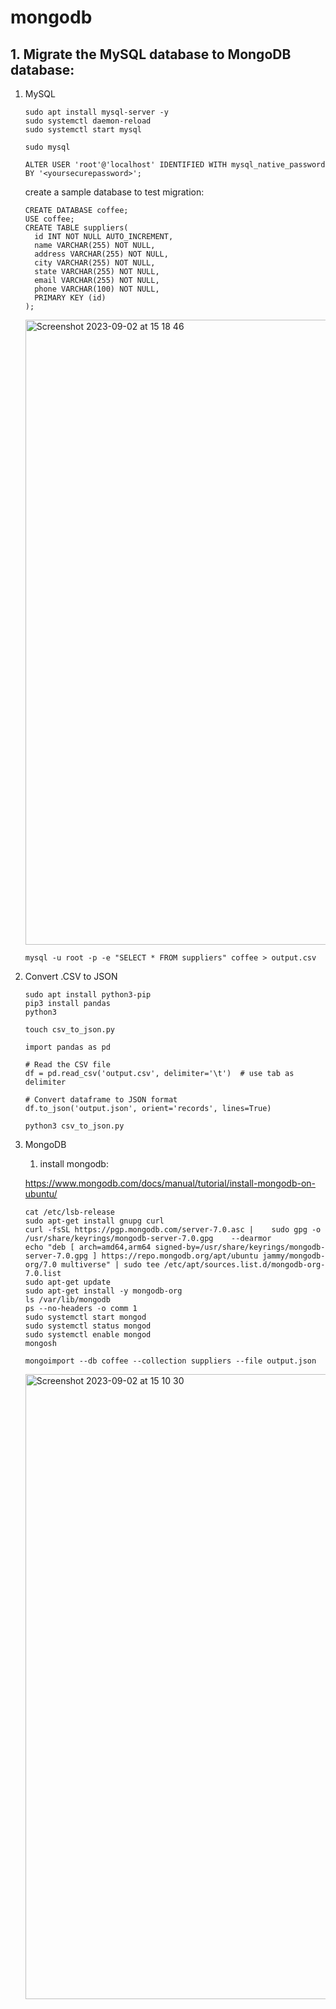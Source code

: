 # mongodb

## 1. Migrate the MySQL database to MongoDB database:

1. MySQL
   
   ```
   sudo apt install mysql-server -y
   sudo systemctl daemon-reload
   sudo systemctl start mysql
   ```
   
   ```
   sudo mysql
   ```
   
   ```
   ALTER USER 'root'@'localhost' IDENTIFIED WITH mysql_native_password BY '<yoursecurepassword>';
   ```
   create a sample database to test migration:
   
   ```
   CREATE DATABASE coffee;
   USE coffee;
   CREATE TABLE suppliers(
     id INT NOT NULL AUTO_INCREMENT,
     name VARCHAR(255) NOT NULL,
     address VARCHAR(255) NOT NULL,
     city VARCHAR(255) NOT NULL,
     state VARCHAR(255) NOT NULL,
     email VARCHAR(255) NOT NULL,
     phone VARCHAR(100) NOT NULL,
     PRIMARY KEY (id)
   );

   ```
   
   <img width="1000" alt="Screenshot 2023-09-02 at 15 18 46" src="https://github.com/otammato/mongodb/assets/104728608/d288a854-cde8-4e2a-b87c-689ff2108344">

   ```
   mysql -u root -p -e "SELECT * FROM suppliers" coffee > output.csv
   ```

1. Convert .CSV to JSON

   ```
   sudo apt install python3-pip
   pip3 install pandas
   python3
   ```

   ```
   touch csv_to_json.py
   ```

   ```
   import pandas as pd

   # Read the CSV file
   df = pd.read_csv('output.csv', delimiter='\t')  # use tab as delimiter
    
   # Convert dataframe to JSON format
   df.to_json('output.json', orient='records', lines=True)
   ```
   
   ```
   python3 csv_to_json.py
   ```

2. MongoDB
   1. install mongodb:
   
   https://www.mongodb.com/docs/manual/tutorial/install-mongodb-on-ubuntu/

   ```
   cat /etc/lsb-release
   sudo apt-get install gnupg curl
   curl -fsSL https://pgp.mongodb.com/server-7.0.asc |    sudo gpg -o /usr/share/keyrings/mongodb-server-7.0.gpg    --dearmor
   echo "deb [ arch=amd64,arm64 signed-by=/usr/share/keyrings/mongodb-server-7.0.gpg ] https://repo.mongodb.org/apt/ubuntu jammy/mongodb-org/7.0 multiverse" | sudo tee /etc/apt/sources.list.d/mongodb-org-7.0.list
   sudo apt-get update
   sudo apt-get install -y mongodb-org
   ls /var/lib/mongodb
   ps --no-headers -o comm 1
   sudo systemctl start mongod
   sudo systemctl status mongod
   sudo systemctl enable mongod
   mongosh
   ```

   ```
   mongoimport --db coffee --collection suppliers --file output.json
   ```
   <img width="1000" alt="Screenshot 2023-09-02 at 15 10 30" src="https://github.com/otammato/mongodb/assets/104728608/ee9f8c66-c674-4927-ae8e-91f904659eeb">

